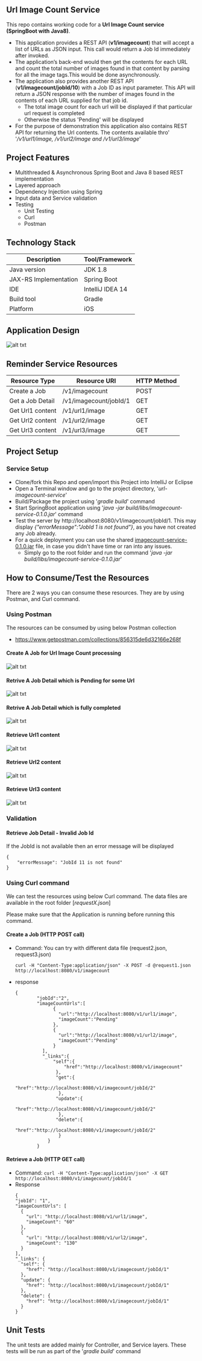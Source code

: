 ## Url Image Count Service

This repo contains working code for a __Url Image Count service (SpringBoot with Java8)__. 

- This application provides a REST API (__v1/imagecount__) that will accept a list of URLs as JSON input. This call would return a Job Id immediately after invoked.
- The application’s back-end would then get the contents for each URL and count the total number of images found in that content by parsing for all the image tags.This would be done asynchronously.
- The application also provides another REST API (__v1/imagecount/jobId/10__) with a Job ID as input parameter. This API will return a JSON response with the number of images found in the contents of each URL supplied for that job id.
   - The total image count for each url will be displayed if that particular url request is completed
   - Otherwise the status 'Pending' will be displayed
- For the purpose of demonstration this application also contains REST API for returning the Url contents. The contents available thro' '_/v1/url1/image, /v1/url2/image and /v1/url3/image_'   
   

## Project Features

- Multithreaded & Asynchronous Spring Boot and Java 8 based REST implementation
- Layered approach
- Dependency Injection using Spring
- Input data and Service validation
- Testing
  - Unit Testing
  - Curl
  - Postman

## Technology Stack

| Description               | Tool/Framework    |
| --------------------------|-------------------|
| Java version              | JDK 1.8           |
| JAX-RS Implementation     | Spring Boot       |
| IDE                       | IntelliJ IDEA 14  |
| Build tool                | Gradle            |
| Platform                  | iOS               |

## Application Design

![alt txt](https://github.com/RathaKM/url-imagecount-service/blob/master/src/main/resources/images/url-imagecount-service.png)


## Reminder Service Resources

| Resource Type                         | Resource URI                                          |    HTTP Method |
| --------------------------------------|------------------------------------------------------ |----------------|
| Create a Job                          | /v1/imagecount                                        | POST           |
| Get a Job Detail                      | /v1/imagecount/jobId/1                                | GET            |
| Get Url1 content                      | /v1/url1/image                                        | GET            |
| Get Url2 content                      | /v1/url2/image                                        | GET            |
| Get Url3 content                      | /v1/url3/image                                        | GET            |   

## Project Setup

### Service Setup

- Clone/fork this Repo and open/import this Project into IntelliJ or Eclipse
- Open a Terminal window and go to the project directory, '_url-imagecount-service_'
- Build/Package the project using '_gradle build_' command
- Start SpringBoot application using '_java -jar build/libs/imagecount-service-0.1.0.jar_' command
- Test the server by http://localhost:8080/v1/imagecount/jobId/1. This may display _{"errorMessage":"JobId 1 is not found"}_, as you have not created any Job already. 
- For a quick deployment you can use the shared [imagecount-service-0.1.0.jar](../master/imagecount-service-0.1.0.jar) file, in case you didn't have time or ran into any issues.
   - Simply go to the root folder and run the command '_java -jar build/libs/imagecount-service-0.1.0.jar_'

## How to Consume/Test the Resources

There are 2 ways you can consume these resources. They are by using Postman, and Curl command. 

### Using Postman

The resources can be consumed by using below Postman collection
- https://www.getpostman.com/collections/856315de6d32166e268f

#### Create A Job for Url Image Count processing
![alt txt](https://github.com/RathaKM/url-imagecount-service/blob/master/src/main/resources/images/post-imagecount.png)


#### Retrive A Job Detail which is Pending for some Url
![alt txt](https://github.com/RathaKM/url-imagecount-service/blob/master/src/main/resources/images/get-imagecount-pending.png)

#### Retrive A Job Detail which is fully completed
![alt txt](https://github.com/RathaKM/url-imagecount-service/blob/master/src/main/resources/images/get-imagecount-completed.png)

#### Retrieve Url1 content
![alt txt](https://github.com/RathaKM/url-imagecount-service/blob/master/src/main/resources/images/url1-response.png)

#### Retrieve Url2 content
![alt txt](https://github.com/RathaKM/url-imagecount-service/blob/master/src/main/resources/images/url2-response.png)

#### Retrieve Url3 content
![alt txt](https://github.com/RathaKM/url-imagecount-service/blob/master/src/main/resources/images/url3-response.png)

### Validation

#### Retrieve Job Detail - Invalid Job Id
If the JobId is not available then an error message will be displayed
```
{
    "errorMessage": "JobId 11 is not found"
}
```

### Using Curl command
We can test the resources using below Curl command. The data files are available in the root folder [_requestX.json_]

Please make sure that the Application is running before running this command.

#### Create a Job (HTTP POST call)
- Command: You can try with different data file (request2.json, request3.json)
  ```
  curl -H "Content-Type:application/json" -X POST -d @request1.json http://localhost:8080/v1/imagecount
  ```
- response
  ```
  {
          "jobId":"2",
          "imageCountUrls":[
                {
                  "url":"http://localhost:8080/v1/url1/image",
                  "imageCount":"Pending"
                },
                {
                  "url":"http://localhost:8080/v1/url2/image",
                  "imageCount":"Pending"
                }
            ],
            "_links":{
                "self":{
                    "href":"http://localhost:8080/v1/imagecount"
                 },
                 "get":{
                    "href":"http://localhost:8080/v1/imagecount/jobId/2"
                  },
                 "update":{
                    "href":"http://localhost:8080/v1/imagecount/jobId/2"
                  },
                 "delete":{
                    "href":"http://localhost:8080/v1/imagecount/jobId/2"
                  }
              }
          }
    ```
    
#### Retrieve a Job (HTTP GET call)
- Command:
```curl -H "Content-Type:application/json" -X GET http://localhost:8080/v1/imagecount/jobId/1 ```
- Response
  ```
  {
  "jobId": "1",
  "imageCountUrls": [
    {
      "url": "http://localhost:8080/v1/url1/image",
      "imageCount": "60"
    },
    {
      "url": "http://localhost:8080/v1/url2/image",
      "imageCount": "130"
    }
  ],
  "_links": {
    "self": {
      "href": "http://localhost:8080/v1/imagecount/jobId/1"
    },
    "update": {
      "href": "http://localhost:8080/v1/imagecount/jobId/1"
    },
    "delete": {
      "href": "http://localhost:8080/v1/imagecount/jobId/1"
    }
  }
  ```

## Unit Tests

The unit tests are added mainly for Controller, and Service layers. These tests will be run as part of the '_gradle build_' command
 
